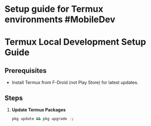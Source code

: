 # Setup guide for Termux environments #MobileDev
# Termux Local Development Setup Guide

## Prerequisites
- Install Termux from F-Droid (not Play Store) for latest updates.

## Steps
1. **Update Termux Packages**
   ```bash
   pkg update && pkg upgrade -y
